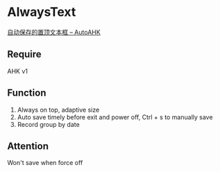 # AlwaysText
[自动保存的置顶文本框 – AutoAHK](https://www.autoahk.com/?p=43483)

## Require

AHK v1

## Function

1. Always on top, adaptive size
2. Auto save timely before exit and power off, Ctrl + s to manually save
3. Record group by date

## Attention

Won't save when force off

